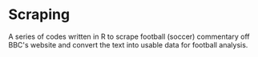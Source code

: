 # Scraping

A series of codes written in R to scrape football (soccer) commentary off BBC's website and convert the text into usable data for football analysis. 
